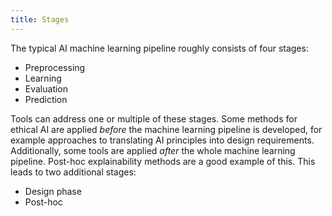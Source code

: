 ```yaml
---
title: Stages
---
```


The typical AI machine learning pipeline roughly consists of four stages:

- Preprocessing
- Learning
- Evaluation
- Prediction

Tools can address one or multiple of these stages.
Some methods for ethical AI are  applied *before* the machine learning pipeline is developed, for example approaches to translating AI principles into design requirements.
Additionally, some tools are applied *after* the whole machine learning pipeline.
Post-hoc explainability methods are a good example of this.
This leads to two additional stages:

- Design phase
- Post-hoc

